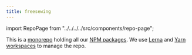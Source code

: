```yaml
---
title: freesewing
---
```


import RepoPage from "../../../../src/components/repo-page";

<RepoPage repo="freesewing" />

This is a [monorepo](https://en.wikipedia.org/wiki/Monorepo) holding all 
our [NPM packages](/packages). 
We use [Lerna](https://lerna.js.org/) and [Yarn workspaces](https://yarnpkg.com/en/docs/workspaces) to manage the repo.
